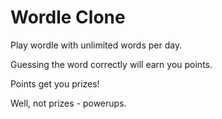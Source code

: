 # Wordle Clone

Play wordle with unlimited words per day.

Guessing the word correctly will earn you points.

Points get you prizes!

Well, not prizes - powerups.